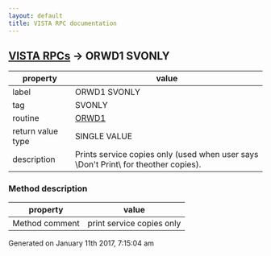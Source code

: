 ```yaml
---
layout: default
title: VISTA RPC documentation
---
```




## [VISTA RPCs](TableOfContent.md) &#8594; ORWD1 SVONLY 

 property | value 
--- | --- 
 label | ORWD1 SVONLY
 tag | SVONLY
 routine | [ORWD1](http://code.osehra.org/dox/Routine_ORWD1_source.html)
 return value type | SINGLE VALUE
 description | Prints service copies only (used when user says \Don't Print\ for theother copies).


### Method description

 property | value 
--- | --- 
 Method comment | print service copies only




 Generated on January 11th 2017, 7:15:04 am